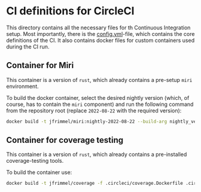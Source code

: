 # CI definitions for CircleCI

This directory contains all the necessary files for th Continuous Integration setup.
Most importantly, there is the [config.yml](config.yml)-file, which contains the core definitions of the CI.
It also contains docker files for custom containers used during the CI run.

## Container for Miri

This container is a version of `rust`, which already contains a pre-setup `miri` environment.

To build the docker container, select the desired nightly version (which, of course, has to contain the `miri` component) and run the following command from the repository root (replace `2022-08-22` with the required version):

```bash
docker build -t jfrimmel/miri:nightly-2022-08-22 --build-arg nightly_version=2022-08-22 -f .circleci/miri.Dockerfile .circleci/
```

## Container for coverage testing

This container is a version of `rust`, which already contains a pre-installed coverage-testing tools.

To build the container use:

```bash
docker build -t jfrimmel/coverage -f .circleci/coverage.Dockerfile .circleci/
```
